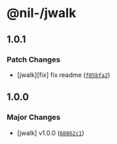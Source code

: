 # @nil-/jwalk

## 1.0.1

### Patch Changes

-   [jwalk][fix] fix readme ([`f05bfa2`](https://github.com/njaldea/jwalk/commit/f05bfa22ac170d640edf77e78185bee24e297ee7))

## 1.0.0

### Major Changes

-   [jwalk] v1.0.0 ([`68862c1`](https://github.com/njaldea/jwalk/commit/68862c13c1a9f3064170fe5b53ff34fb1345de96))
